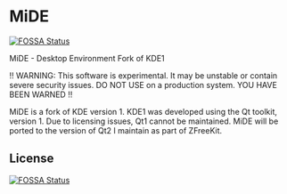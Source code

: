 # MiDE
[![FOSSA Status](https://app.fossa.com/api/projects/git%2Bgithub.com%2Fhabaneropep2019%2Fmide.svg?type=shield)](https://app.fossa.com/projects/git%2Bgithub.com%2Fhabaneropep2019%2Fmide?ref=badge_shield)

MiDE - Desktop Environment Fork of KDE1

!! WARNING: This software is experimental. It may be unstable or contain severe security issues. DO NOT USE on a production system. YOU HAVE BEEN WARNED !!

MiDE is a fork of KDE version 1. KDE1 was developed using the Qt toolkit, version 1. Due to licensing issues, Qt1 cannot be maintained.
MiDE will be ported to the version of Qt2 I maintain as part of ZFreeKit.



## License
[![FOSSA Status](https://app.fossa.com/api/projects/git%2Bgithub.com%2Fhabaneropep2019%2Fmide.svg?type=large)](https://app.fossa.com/projects/git%2Bgithub.com%2Fhabaneropep2019%2Fmide?ref=badge_large)